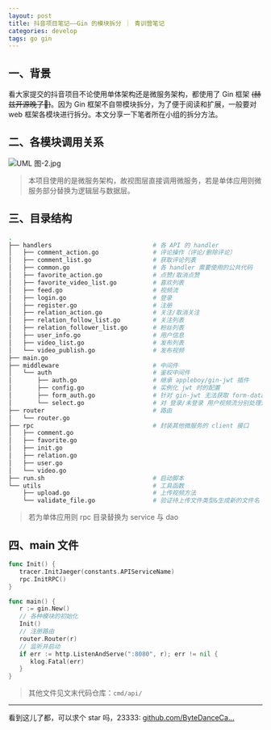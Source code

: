 ```yaml
---
layout: post
title: 抖音项目笔记——Gin 的模块拆分 ｜ 青训营笔记
categories: develop
tags: go gin
---
```


## 一、背景

看大家提交的抖音项目不论使用单体架构还是微服务架构，都使用了 Gin 框架 ~~(赫兹开源晚了🤏)~~。因为 Gin 框架不自带模块拆分，为了便于阅读和扩展，一般要对 web 框架各模块进行拆分。本文分享一下笔者所在小组的拆分方法。

## 二、各模块调用关系


![UML 图-2.jpg](https://p3-juejin.byteimg.com/tos-cn-i-k3u1fbpfcp/c21ae5c5459a4a389d78f6dcb03ba934~tplv-k3u1fbpfcp-watermark.image?)

> 本项目使用的是微服务架构，故视图层直接调用微服务，若是单体应用则微服务部分替换为逻辑层与数据层。

## 三、目录结构

```bash
.
├── handlers                            # 各 API 的 handler
│   ├── comment_action.go               # 评论操作（评论/删除评论）
│   ├── comment_list.go                 # 获取评论列表
│   ├── common.go                       # 各 handler 需要使用的公共代码
│   ├── favorite_action.go              # 点赞/取消点赞
│   ├── favorite_video_list.go          # 喜欢列表
│   ├── feed.go                         # 视频流
│   ├── login.go                        # 登录
│   ├── register.go                     # 注册
│   ├── relation_action.go              # 关注/取消关注
│   ├── relation_follow_list.go         # 关注列表
│   ├── relation_follower_list.go       # 粉丝列表
│   ├── user_info.go                    # 用户信息
│   ├── video_list.go                   # 发布列表
│   └── video_publish.go                # 发布视频
├── main.go
├── middleware                          # 中间件
│   └── auth                            # 鉴权中间件
│       ├── auth.go                     # 继承 appleboy/gin-jwt 插件
│       ├── config.go                   # 实例化 jwt 时的配置
│       ├── form_auth.go                # 针对 gin-jwt 无法获取 form-data 中 token 做的扩展
│       └── select.go                   # 对 登录/未登录 用户视频流分别处理对中间件
├── router                              # 路由
│   └── router.go
├── rpc                                 # 封装其他微服务的 client 接口
│   ├── comment.go
│   ├── favorite.go
│   ├── init.go
│   ├── relation.go
│   ├── user.go
│   └── video.go
├── run.sh                              # 启动脚本
└── utils                               # 工具函数
    ├── upload.go                       # 上传视频方法
    └── validate_file.go                # 验证待上传文件类型&生成新的文件名
```
> 若为单体应用则 rpc 目录替换为 service 与 dao

## 四、main 文件

```go
func Init() {
   tracer.InitJaeger(constants.APIServiceName)
   rpc.InitRPC()
}

func main() {
   r := gin.New()
   // 各种模块的初始化
   Init()
   // 注册路由
   router.Router(r)
   // 监听并启动
   if err := http.ListenAndServe(":8080", r); err != nil {
      klog.Fatal(err)
   }
}
```
> 其他文件见文末代码仓库：`cmd/api/`

---

看到这儿了都，可以求个 star 吗，23333: [github.com/ByteDanceCa…](https://link.juejin.cn?target=https%3A%2F%2Fgithub.com%2FByteDanceCamp%2Fmicro_tiktok "https://github.com/ByteDanceCamp/micro_tiktok")